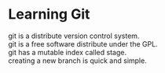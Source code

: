 # Learning Git
git is a distribute version control system.  
git is a free software distribute under the GPL.  
git has a mutable index called stage.  
creating a new branch is quick and simple. 

